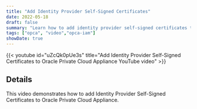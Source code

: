 ```yaml
---
title: "Add Identity Provider Self-Signed Certificates"
date: 2022-05-18
draft: false
summary: "Learn how to add identity provider self-signed certificates to Oracle Private Cloud Applicance."
tags: ["opca", "video","opca-iam"]
showDate: true
---
```


{{< youtube id="uZcQk0pUe3s" title="Add Identity Provider Self-Signed Certificates to Oracle Private Cloud Appliance YouTube video" >}}

## Details

This video demonstrates how to add Identity Provider Self-Signed Certificates to Oracle Private Cloud Appliance.
